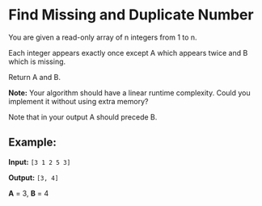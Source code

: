 # Find Missing and Duplicate Number

You are given a read-only array of n integers from 1 to n.

Each integer appears exactly once except A which appears twice and B which is missing.

Return A and B.

**Note:** Your algorithm should have a linear runtime complexity. Could you implement it without using extra memory?

Note that in your output A should precede B.

## Example:

**Input:** `[3 1 2 5 3]`

**Output:** `[3, 4]`

**A** = 3, **B** = 4
